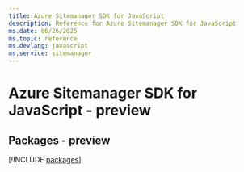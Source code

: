 ```yaml
---
title: Azure Sitemanager SDK for JavaScript
description: Reference for Azure Sitemanager SDK for JavaScript
ms.date: 06/26/2025
ms.topic: reference
ms.devlang: javascript
ms.service: sitemanager
---
```

# Azure Sitemanager SDK for JavaScript - preview
## Packages - preview
[!INCLUDE [packages](sitemanager-index.md)]